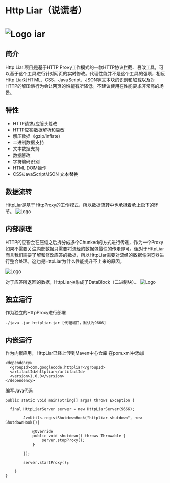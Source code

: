 Http Liar（说谎者）
========

![Logo](http://pic.yupoo.com/oldmanpushcart/CDuCa1LI/small.jpg) iar
========



## 简介
Http Liar 项目是基于HTTP Proxy工作模式的一款HTTP协议拦截、篡改工具，可以基于这个工具进行针对网页的实时修改。代理性能并不是这个工具的强项，相反Http Liar对HTML、CSS、JavaScript、JSON等文本块的识别和加载以及对HTTP的解压缩行为会让网页的性能有所降低。不建议使用在性能要求非常高的场景。



## 特性

- HTTP请求/应答头篡改
- HTTP应答数据解析和篡改
 - 解压数据（gzip/inflate）
 - 二进制数据支持
 - 文本数据支持
- 数据篡改
 - 字符编码识别
 - HTML DOM操作
 - CSS/JavaScript/JSON 文本替换


## 数据流转
HttpLiar是基于HttpProxy的工作模式，所以数据流转中也承担着承上启下的环节。
![Logo](http://pic.yupoo.com/oldmanpushcart/CDv86GpI/medish.jpg)

## 内部原理
HTTP的应答会在压缩之后拆分成多个Chunked的方式进行传递，作为一个Proxy如果不需要关注内部数据只需要将流经的数据包最快的传走即可。但对于HttpLiar而言我们需要了解和修改应答的数据，所以HttpLiar需要对流经的数据像浏览器进行整合处理。这也是HttpLiar为什么性能提升不上来的原因。

![Logo](http://pic.yupoo.com/oldmanpushcart/CDvCpwiP/medium.jpg)

对于应答所返回的数据，HttpLiar抽象成了DataBlock（二进制块）。
![Logo](http://pic.yupoo.com/oldmanpushcart/CDvFY9po/medish.jpg)

## 独立运行

作为独立的HttpProxy进行部署
```
./java -jar httpliar.jar [代理端口，默认为9666]
```

## 内嵌运行
作为内嵌应用，HttpLiar已经上传到Maven中心仓库
在pom.xml中添加
```
<dependency>
  <groupId>com.googlecode.httpliar</groupId>
  <artifactId>httpliar</artifactId>
  <version>1.0.0</version>
</dependency>
```
编写Java代码
```
public static void main(String[] args) throws Exception {
		
  final HttpLiarServer server = new HttpLiarServer(9666);
  
		JvmUtils.registShutdownHook("httpliar-shutdown", new ShutdownHook(){

			@Override
			public void shutdown() throws Throwable {
				server.stopProxy();
			}
			
		});
		
		server.startProxy();
		
	}
}
```


